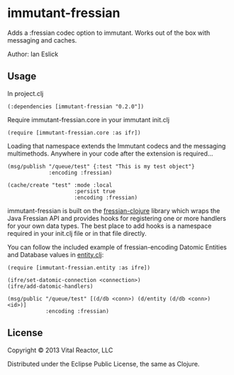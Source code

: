 # immutant-fressian

Adds a :fressian codec option to immutant.  Works out of the box with
messaging and caches.

Author: Ian Eslick

## Usage

In project.clj

    (:dependencies [immutant-fressian "0.2.0"])

Require immutant-fressian.core in your immutant init.clj

    (require [immutant-fressian.core :as ifr])

Loading that namespace extends the Immutant codecs and the messaging
multimethods. Anywhere in your code after the extension is required...

    (msg/publish "/queue/test" {:test "This is my test object"}
                 :encoding :fressian)

    (cache/create "test" :mode :local
                         :persist true
                         :encoding :fressian)

immutant-fressian is built on the
[fressian-clojure](https://github.com/vitalreactor/fressian-clojure)
library which wraps the Java Fressian API and provides hooks for
registering one or more handlers for your own data types.  The best
place to add hooks is a namespace required in your init.clj file or in
that file directly.

You can follow the included example of fressian-encoding Datomic
Entities and Database values in [entity.clj](https://github.com/vitalreactor/immutant-fressian/blob/master/src/immutant_fressian/entity.clj):


    (require [immutant-fressian.entity :as ifre])

    (ifre/set-datomic-connection <connection>)
    (ifre/add-datomic-handlers)

    (msg/public "/queue/test" [(d/db <conn>) (d/entity (d/db <conn>) <id>)]
                :encoding :fressian)

## License

Copyright © 2013 Vital Reactor, LLC

Distributed under the Eclipse Public License, the same as Clojure.
